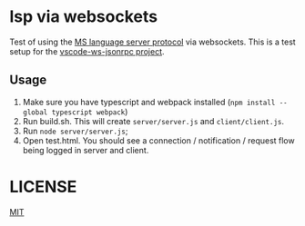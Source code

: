 # lsp via websockets

Test of using the [MS language server protocol](https://github.com/Microsoft/language-server-protocol) via websockets.  This is a test setup for the [vscode-ws-jsonrpc project](https://github.com/TypeFox/vscode-ws-jsonrpc).

## Usage

1. Make sure you have typescript and webpack installed (`npm install --global typescript webpack`)
2. Run build.sh. This will create `server/server.js` and `client/client.js`.
3. Run `node server/server.js`;
4. Open test.html. You should see a connection / notification / request flow being logged in server and client.

# LICENSE

[MIT](LICENSE)
